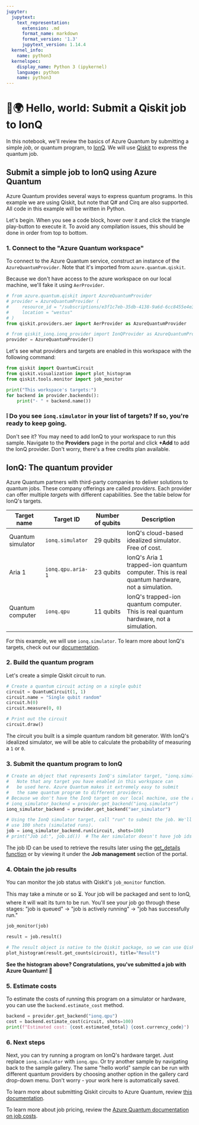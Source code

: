 ```yaml
---
jupyter:
  jupytext:
    text_representation:
      extension: .md
      format_name: markdown
      format_version: '1.3'
      jupytext_version: 1.14.4
  kernel_info:
    name: python3
  kernelspec:
    display_name: Python 3 (ipykernel)
    language: python
    name: python3
---
```


# 👋🌍 Hello, world: Submit a Qiskit job to IonQ

In this notebook, we'll review the basics of Azure Quantum by submitting a simple *job*, or quantum program, to [IonQ](https://ionq.com/). We will use [Qiskit](https://qiskit.org/) to express the quantum job.

<!-- #region nteract={"transient": {"deleting": false}} -->
## Submit a simple job to IonQ using Azure Quantum
Azure Quantum provides several ways to express quantum programs. In this example we are using Qiskit, but note that Q# and Cirq are also supported. All code in this example will be written in Python.

Let's begin. When you see a code block, hover over it and click the triangle play-button to execute it. To avoid any compilation issues, this should be done in order from top to bottom.
<!-- #endregion -->

<!-- #region nteract={"transient": {"deleting": false}} -->
### 1. Connect to the "Azure Quantum workspace"

To connect to the Azure Quantum service, construct an instance of the `AzureQuantumProvider`. Note that it's imported from `azure.quantum.qiskit`.

Because we don't have access to the azure workspace on our local machine, we'll fake it using `AerProvider`.
<!-- #endregion -->

```python
# from azure.quantum.qiskit import AzureQuantumProvider
# provider = AzureQuantumProvider (
#     resource_id = "/subscriptions/e3f1c7eb-35db-4138-9a6d-6cc8455e4e3c/resourceGroups/AzureQuantum/providers/Microsoft.Quantum/Workspaces/nqn-winter-hackathon-2023",
#     location = "westus"
# )
from qiskit.providers.aer import AerProvider as AzureQuantumProvider

# from qiskit_ionq.ionq_provider import IonQProvider as AzureQuantumProvider
provider = AzureQuantumProvider()
```

<!-- #region nteract={"transient": {"deleting": false}} -->
Let's see what providers and targets are enabled in this workspace with the following command:

<!-- #endregion -->

```python jupyter={"outputs_hidden": false, "source_hidden": false} nteract={"transient": {"deleting": false}}
from qiskit import QuantumCircuit
from qiskit.visualization import plot_histogram
from qiskit.tools.monitor import job_monitor

print("This workspace's targets:")
for backend in provider.backends():
    print("- " + backend.name())
```

<!-- #region nteract={"transient": {"deleting": false}} -->
### ❕ Do you see `ionq.simulator` in your list of targets? If so, you're ready to keep going.

Don't see it? You may need to add IonQ to your workspace to run this sample. Navigate to the **Providers** page in the portal and click **+Add** to add the IonQ provider. Don't worry, there's a free credits plan available.
<!-- #endregion -->

<!-- #region nteract={"transient": {"deleting": false}} -->
## IonQ: The quantum provider
Azure Quantum partners with third-party companies to deliver solutions to quantum jobs. These company offerings are called *providers*. Each provider can offer multiple *targets* with different capabilities. See the table below for IonQ's targets.

| Target name | Target ID | Number of qubits | Description |
| --- | --- | --- | --- |
| Quantum simulator | `ionq.simulator` | 29 qubits | IonQ's cloud-based idealized simulator. Free of cost. |
| Aria 1 | `ionq.qpu.aria-1` | 23 qubits | IonQ's Aria 1 trapped-ion quantum computer. This is real quantum hardware, not a simulation. |
| Quantum computer | `ionq.qpu` | 11 qubits | IonQ's trapped-ion quantum computer. This is real quantum hardware, not a simulation. |

For this example, we will use `ionq.simulator`. To learn more about IonQ's targets, check out our [documentation](https://docs.microsoft.com/azure/quantum/provider-ionq).
<!-- #endregion -->

### 2. Build the quantum program

Let's create a simple Qiskit circuit to run.

```python
# Create a quantum circuit acting on a single qubit
circuit = QuantumCircuit(1, 1)
circuit.name = "Single qubit random"
circuit.h(0)
circuit.measure(0, 0)

# Print out the circuit
circuit.draw()
```

<!-- #region nteract={"transient": {"deleting": false}} -->
The circuit you built is a simple quantum random bit generator. With IonQ's idealized simulator, we will be able to calculate the probability of measuring a `1` or `0`.
<!-- #endregion -->

### 3. Submit the quantum program to IonQ

```python
# Create an object that represents IonQ's simulator target, "ionq.simulator".
#   Note that any target you have enabled in this workspace can
#   be used here. Azure Quantum makes it extremely easy to submit
#   the same quantum program to different providers.
# Because we don't have the IonQ target on our local machine, use the aer_simulator
# ionq_simulator_backend = provider.get_backend("ionq.simulator")
ionq_simulator_backend = provider.get_backend("aer_simulator")

# Using the IonQ simulator target, call "run" to submit the job. We'll
# use 100 shots (simulated runs).
job = ionq_simulator_backend.run(circuit, shots=100)
# print("Job id:", job.id())  # The Aer simulator doesn't have job ids
```

<!-- #region nteract={"transient": {"deleting": false}} -->
The job ID can be used to retrieve the results later using the [get_details function](https://docs.microsoft.com/azure/quantum/optimization-job-reference#jobdetails) or by viewing it under the **Job management** section of the portal.
<!-- #endregion -->

<!-- #region nteract={"transient": {"deleting": false}} -->
### 4. Obtain the job results
You can monitor the job status with Qiskit's `job_monitor` function.

This may take a minute or so ⏳. Your job will be packaged and sent to IonQ, where it will wait its turn to be run. You'll see your job go through these stages: "job is queued" -> "job is actively running" -> "job has successfully run."
<!-- #endregion -->

```python
job_monitor(job)

result = job.result()

# The result object is native to the Qiskit package, so we can use Qiskit's tools to print the result as a histogram.
plot_histogram(result.get_counts(circuit), title="Result")
```

<!-- #region nteract={"transient": {"deleting": false}} -->
**See the histogram above? Congratulations, you've submitted a job with Azure Quantum! 👏**

<!-- #endregion -->

### 5. Estimate costs

To estimate the costs of running this program on a simulator or hardware, you can use the `backend.estimate_cost` method.

```python
backend = provider.get_backend("ionq.qpu")
cost = backend.estimate_cost(circuit, shots=100)
print(f"Estimated cost: {cost.estimated_total} {cost.currency_code}")
```

<!-- #region nteract={"transient": {"deleting": false}} -->
### 6. Next steps
Next, you can try running a program on IonQ's hardware target. Just replace `ionq.simulator` with `ionq.qpu`. Or try another sample by navigating back to the sample gallery. The same "hello world" sample can be run with different quantum providers by choosing another option in the gallery card drop-down menu. Don't worry - your work here is automatically saved.

To learn more about submitting Qiskit circuits to Azure Quantum, review [this documentation](https://docs.microsoft.com/azure/quantum/quickstart-microsoft-qiskit?pivots=platform-ionq).

To learn more about job pricing, review the [Azure Quantum documentation on job costs](https://docs.microsoft.com/azure/quantum/azure-quantum-job-costs).
<!-- #endregion -->
